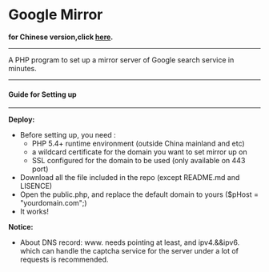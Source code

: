 # Google Mirror #
**for Chinese version,click [here](readme_zh.md).**

---
A PHP program to set up a mirror server of Google search service in minutes.

---

#### Guide for Setting up ####

---

**Deploy:**
- Before setting up, you need :
	- PHP 5.4+ runtime environment (outside China mainland and etc)
	- a wildcard certificate for the domain you  want to set mirror up on
	- SSL configured for the domain to be used (only available on 443 port)
- Download all the file included in the repo (except README.md and LISENCE)
- Open the public.php, and replace the default domain to yours ($pHost = "yourdomain.com";)
- It works! 

**Notice:**
- About DNS record: www. needs pointing at least, and ipv4.&&ipv6. which can handle the captcha service for the server under a lot of requests is recommended.
